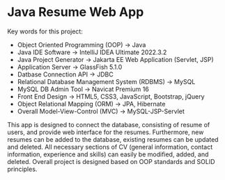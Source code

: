 # Java Resume Web App

Key words for this project:
- Object Oriented Programming (OOP) -> Java
- Java IDE Software -> IntelliJ IDEA Ultimate 2022.3.2
- Java Project Generator -> Jakarta EE Web Application (Servlet, JSP)
- Application Server -> GlassFish 5.1.0
- Datbase Connection API -> JDBC
- Relational Database Management System (RDBMS) -> MySQL
- MySQL DB Admin Tool -> Navicat Premium 16
- Front End Design -> HTML5, CSS3, JavaScript, Bootstrap, jQuery
- Object Relational Mapping (ORM) -> JPA, Hibernate
- Overall Model-View-Control (MVC) -> MySQL-JSP-Servlet

This app is designed to connect the database, consisting of resume of users, and provide web interface for the resumes. Furthermore, new resumes can be added to the database, existing resumes can be updated and deleted. All necessary sections of CV (general information, contact information, experience and skills) can easily be modified, added, and deleted. Overall project is designed based on OOP standards and SOLID principles.
